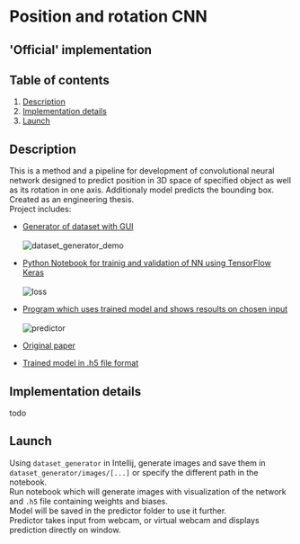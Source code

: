 # Position and rotation CNN
## 'Official' implementation

## Table of contents
1. [Description](#description)
2. [Implementation details](#impl)
3. [Launch](#launch)

## Description <a name="description"></a>
This is a method and a pipeline for development of convolutional neural network designed to predict position in 3D space of specified object as well as its rotation in one axis. Additionaly model predicts the bounding box. Created as an engineering thesis. \
Project includes:
- [Generator of dataset with GUI](dataset_generator)
<br><br>
![dataset_generator_demo](https://imgur.com/XZ6rDK5.jpg)
- [Python Notebook for trainig and validation of NN using TensorFlow Keras](position_rotation_evaluation.ipynb) 
<br><br>
![loss](https://imgur.com/GUN8R12.jpg)

- [Program which uses trained model and shows resoults on chosen input](predictor)
<br><br>
![predictor](https://imgur.com/MLN60T7.jpg)

- [Original paper](Object_detection_and_position_estimation.pdf)

- [Trained model in .h5 file format](predictor)

## Implementation details <a name="impl"></a>
todo

## Launch <a name="launch"></a>
Using `dataset_generator` in Intellij, generate images and save them in `dataset_generator/images/[...]` 
or specify the different path in the notebook. \
Run notebook which will generate images with visualization of the network and `.h5` file containing weights and biases. \
Model will be saved in the predictor folder to use it further. \
Predictor takes input from webcam, or virtual webcam and displays prediction directly on window.

